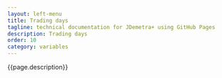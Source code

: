 ```yaml
---
layout: left-menu
title: Trading days
tagline: technical documentation for JDemetra+ using GitHub Pages
description: Trading days
order: 10
category: variables
---
```

{{page.description}}